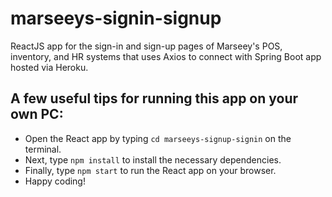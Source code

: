 # marseeys-signin-signup
ReactJS app for the sign-in and sign-up pages of Marseey's POS, inventory, and HR systems that uses Axios to connect with Spring Boot app hosted via Heroku.

## A few useful tips for running this app on your own PC:
- Open the React app by typing `cd marseeys-signup-signin` on the terminal.
- Next, type `npm install` to install the necessary dependencies.
- Finally, type `npm start` to run the React app on your browser.
- Happy coding!